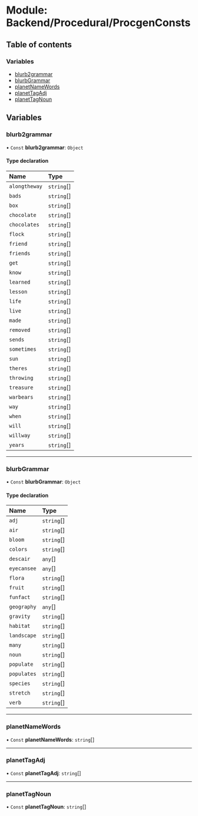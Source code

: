 # Module: Backend/Procedural/ProcgenConsts

## Table of contents

### Variables

- [blurb2grammar](Backend_Procedural_ProcgenConsts.md#blurb2grammar)
- [blurbGrammar](Backend_Procedural_ProcgenConsts.md#blurbgrammar)
- [planetNameWords](Backend_Procedural_ProcgenConsts.md#planetnamewords)
- [planetTagAdj](Backend_Procedural_ProcgenConsts.md#planettagadj)
- [planetTagNoun](Backend_Procedural_ProcgenConsts.md#planettagnoun)

## Variables

### blurb2grammar

• `Const` **blurb2grammar**: `Object`

#### Type declaration

| Name          | Type       |
| :------------ | :--------- |
| `alongtheway` | `string`[] |
| `bads`        | `string`[] |
| `box`         | `string`[] |
| `chocolate`   | `string`[] |
| `chocolates`  | `string`[] |
| `flock`       | `string`[] |
| `friend`      | `string`[] |
| `friends`     | `string`[] |
| `get`         | `string`[] |
| `know`        | `string`[] |
| `learned`     | `string`[] |
| `lesson`      | `string`[] |
| `life`        | `string`[] |
| `live`        | `string`[] |
| `made`        | `string`[] |
| `removed`     | `string`[] |
| `sends`       | `string`[] |
| `sometimes`   | `string`[] |
| `sun`         | `string`[] |
| `theres`      | `string`[] |
| `throwing`    | `string`[] |
| `treasure`    | `string`[] |
| `warbears`    | `string`[] |
| `way`         | `string`[] |
| `when`        | `string`[] |
| `will`        | `string`[] |
| `willway`     | `string`[] |
| `years`       | `string`[] |

---

### blurbGrammar

• `Const` **blurbGrammar**: `Object`

#### Type declaration

| Name        | Type       |
| :---------- | :--------- |
| `adj`       | `string`[] |
| `air`       | `string`[] |
| `bloom`     | `string`[] |
| `colors`    | `string`[] |
| `descair`   | `any`[]    |
| `eyecansee` | `any`[]    |
| `flora`     | `string`[] |
| `fruit`     | `string`[] |
| `funfact`   | `string`[] |
| `geography` | `any`[]    |
| `gravity`   | `string`[] |
| `habitat`   | `string`[] |
| `landscape` | `string`[] |
| `many`      | `string`[] |
| `noun`      | `string`[] |
| `populate`  | `string`[] |
| `populates` | `string`[] |
| `species`   | `string`[] |
| `stretch`   | `string`[] |
| `verb`      | `string`[] |

---

### planetNameWords

• `Const` **planetNameWords**: `string`[]

---

### planetTagAdj

• `Const` **planetTagAdj**: `string`[]

---

### planetTagNoun

• `Const` **planetTagNoun**: `string`[]
